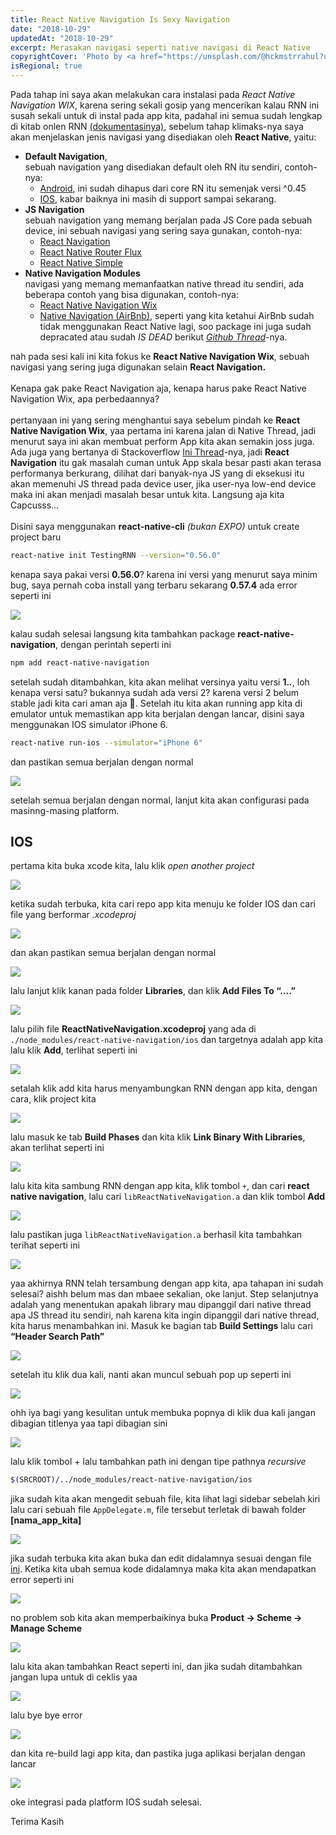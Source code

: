 ```yaml
---
title: React Native Navigation Is Sexy Navigation
date: "2018-10-29"
updatedAt: "2018-10-29"
excerpt: Merasakan navigasi seperti native navigasi di React Native
copyrightCover: 'Photo by <a href="https://unsplash.com/@hckmstrrahul?utm_content=creditCopyText&utm_medium=referral&utm_source=unsplash">Rahul Chakraborty</a> on <a href="https://unsplash.com/photos/white-smartphone-near-laptop-xsGxhtAsfSA?utm_content=creditCopyText&utm_medium=referral&utm_source=unsplash">Unsplash</a>'
isRegional: true
---
```


Pada tahap ini saya akan melakukan cara instalasi pada _React Native Navigation WIX_, karena sering sekali gosip yang mencerikan kalau RNN ini susah sekali untuk di instal pada app kita, padahal ini semua sudah lengkap di kitab onlen RNN [(dokumentasinya)](https://wix.github.io/react-native-navigation/#/), sebelum tahap klimaks-nya saya akan menjelaskan jenis navigasi yang disediakan oleh **React Native**, yaitu:

- **Default Navigation**,  
  sebuah navigation yang disediakan default oleh RN itu sendiri, contoh-nya:
  - [Android](https://facebook.github.io/react-native/docs/navigator), ini sudah dihapus dari core RN itu semenjak versi ^0.45
  - [IOS](https://facebook.github.io/react-native/docs/navigatorios#docsNav), kabar baiknya ini masih di support sampai sekarang.
- **JS Navigation**  
  sebuah navigation yang memang berjalan pada JS Core pada sebuah device, ini sebuah navigasi yang sering saya gunakan, contoh-nya:
  - [React Navigation](https://reactnavigation.org/)
  - [React Native Router Flux](https://github.com/RNRF/react-native-router-flux)
  - [React Native Simple](https://www.npmjs.com/package/react-native-simple-router)
- **Native Navigation Modules**  
  navigasi yang memang memanfaatkan native thread itu sendiri, ada beberapa contoh yang bisa digunakan, contoh-nya:
  - [React Native Navigation Wix](https://wix.github.io/react-native-navigation/#/)
  - [Native Navigation (AirBnb)](https://github.com/airbnb/native-navigation/issues/114), seperti yang kita ketahui AirBnb sudah tidak menggunakan React Native lagi, soo package ini juga sudah depracated atau sudah _IS DEAD_ berikut [_Github Thread_](https://github.com/airbnb/native-navigation/issues/114)-nya.

nah pada sesi kali ini kita fokus ke **React Native Navigation Wix**, sebuah navigasi yang sering juga digunakan selain **React Navigation.**
\
\
Kenapa gak pake React Navigation aja, kenapa harus pake React Native Navigation Wix, apa perbedaannya?
\
\
pertanyaan ini yang sering menghantui saya sebelum pindah ke **React Native Navigation Wix**, yaa pertama ini karena jalan di Native Thread, jadi menurut saya ini akan membuat perform App kita akan semakin joss juga. Ada juga yang bertanya di Stackoverflow [Ini Thread](https://stackoverflow.com/questions/44147766/react-navigation-vs-react-native-navigation)-nya, jadi **React Navigation** itu gak masalah cuman untuk App skala besar pasti akan terasa performanya berkurang, dilihat dari banyak-nya JS yang di eksekusi itu akan memenuhi JS thread pada device user, jika user-nya low-end device maka ini akan menjadi masalah besar untuk kita. Langsung aja kita Capcusss…
\
\
Disini saya menggunakan **react-native-cli** _(bukan EXPO)_ untuk create project baru

```bash
react-native init TestingRNN --version="0.56.0"
```

kenapa saya pakai versi **0.56.0**? karena ini versi yang menurut saya minim bug, saya pernah coba install yang terbaru sekarang **0.57.4** ada error seperti ini

![](./image-1.jpg)

kalau sudah selesai langsung kita tambahkan package **react-native-navigation**, dengan perintah seperti ini

```bash
npm add react-native-navigation
```

setelah sudah ditambahkan, kita akan melihat versinya yaitu versi **1._._**, loh kenapa versi satu? bukannya sudah ada versi 2? karena versi 2 belum stable jadi kita cari aman aja 🙊. Setelah itu kita akan running app kita di emulator untuk memastikan app kita berjalan dengan lancar, disini saya menggunakan IOS simulator iPhone 6.

```bash
react-native run-ios --simulator="iPhone 6"
```

dan pastikan semua berjalan dengan normal

![](./image-2.png)

setelah semua berjalan dengan normal, lanjut kita akan configurasi pada masinng-masing platform.

## IOS

pertama kita buka xcode kita, lalu klik _open another project_

![](./image-3.png)

ketika sudah terbuka, kita cari repo app kita menuju ke folder IOS dan cari file yang berformar _.xcodeproj_

![](./image-4.png)

dan akan pastikan semua berjalan dengan normal

![](./image-5.png)

lalu lanjut klik kanan pada folder **Libraries**, dan klik **Add Files To “….”**

![](./image-6.png)

lalu pilih file **ReactNativeNavigation.xcodeproj** yang ada di `./node_modules/react-native-navigation/ios` dan targetnya adalah app kita lalu klik **Add**, terlihat seperti ini

![](./image-7.png)

setalah klik add kita harus menyambungkan RNN dengan app kita, dengan cara, klik project kita

![](./image-8.png)

lalu masuk ke tab **Build Phases** dan kita klik **Link Binary With Libraries**, akan terlihat seperti ini

![](./image-9.png)

lalu kita kita sambung RNN dengan app kita, klik tombol `+`, dan cari **react native navigation**, lalu cari `libReactNativeNavigation.a` dan klik tombol **Add**

![](./image-10.png)

lalu pastikan juga `libReactNativeNavigation.a` berhasil kita tambahkan terihat seperti ini

![](./image-11.png)

yaa akhirnya RNN telah tersambung dengan app kita, apa tahapan ini sudah selesai? aishh belum mas dan mbaee sekalian, oke lanjut. Step selanjutnya adalah yang menentukan apakah library mau dipanggil dari native thread apa JS thread itu sendiri, nah karena kita ingin dipanggil dari native thread, kita harus menambahkan ini. Masuk ke bagian tab **Build Settings** lalu cari **“Header Search Path”**

![](./image-12.png)

setelah itu klik dua kali, nanti akan muncul sebuah pop up seperti ini

![](./image-13.png)

ohh iya bagi yang kesulitan untuk membuka popnya di klik dua kali jangan dibagian titlenya yaa tapi dibagian sini

![](./image-14.png)

lalu klik tombol + lalu tambahkan path ini dengan tipe pathnya _recursive_

```bash
$(SRCROOT)/../node_modules/react-native-navigation/ios
```

jika sudah kita akan mengedit sebuah file, kita lihat lagi sidebar sebelah kiri lalu cari sebuah file `AppDelegate.m`, file tersebut terletak di bawah folder **[nama_app_kita]**

![](./image-15.png)

jika sudah terbuka kita akan buka dan edit didalamnya sesuai dengan file [ini](https://github.com/wix/react-native-navigation/blob/master/example/ios/example/AppDelegate.m).
Ketika kita ubah semua kode didalamnya maka kita akan mendapatkan error seperti ini

![](./image-16.png)

no problem sob kita akan memperbaikinya buka **Product -> Scheme -> Manage Scheme**

![](./image-17.png)

lalu kita akan tambahkan React seperti ini, dan jika sudah ditambahkan jangan lupa untuk di ceklis yaa

![](./image-18.png)

lalu bye bye error

![](./image-19.png)

dan kita re-build lagi app kita, dan pastika juga aplikasi berjalan dengan lancar

![](./image-20.png)

oke integrasi pada platform IOS sudah selesai.

Terima Kasih
